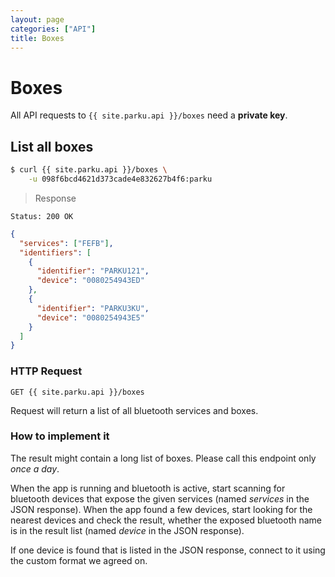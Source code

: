 ```yaml
---
layout: page
categories: ["API"]
title: Boxes
---
```


# Boxes

All API requests to `{{ site.parku.api }}/boxes` need a __private key__.

## List all boxes

```sh
$ curl {{ site.parku.api }}/boxes \
    -u 098f6bcd4621d373cade4e832627b4f6:parku
```

> Response

```nginx
Status: 200 OK
```
```json
{
  "services": ["FEFB"],
  "identifiers": [
    {
      "identifier": "PARKU121",
      "device": "0080254943ED"
    },
    {
      "identifier": "PARKU3KU",
      "device": "0080254943E5"
    }
  ]
}
```

### HTTP Request

`GET {{ site.parku.api }}/boxes`

Request will return a list of all bluetooth services and boxes.

### How to implement it

The result might contain a long list of boxes. Please call this endpoint only _once a day_.

When the app is running and bluetooth is active, start scanning for bluetooth devices that expose the given services (named _services_ in the JSON response). When the app found a few devices, start looking for the nearest devices and check the result, whether the exposed bluetooth name is in the result list (named _device_ in the JSON response).

If one device is found that is listed in the JSON response, connect to it using the custom format we agreed on.
